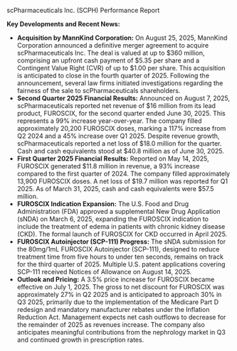 scPharmaceuticals Inc. (SCPH) Performance Report

**Key Developments and Recent News:**

*   **Acquisition by MannKind Corporation:** On August 25, 2025, MannKind Corporation announced a definitive merger agreement to acquire scPharmaceuticals Inc. The deal is valued at up to $360 million, comprising an upfront cash payment of $5.35 per share and a Contingent Value Right (CVR) of up to $1.00 per share. This acquisition is anticipated to close in the fourth quarter of 2025. Following the announcement, several law firms initiated investigations regarding the fairness of the sale to scPharmaceuticals shareholders.
*   **Second Quarter 2025 Financial Results:** Announced on August 7, 2025, scPharmaceuticals reported net revenue of $16 million from its lead product, FUROSCIX, for the second quarter ended June 30, 2025. This represents a 99% increase year-over-year. The company filled approximately 20,200 FUROSCIX doses, marking a 117% increase from Q2 2024 and a 45% increase over Q1 2025. Despite revenue growth, scPharmaceuticals reported a net loss of $18.0 million for the quarter. Cash and cash equivalents stood at $40.8 million as of June 30, 2025.
*   **First Quarter 2025 Financial Results:** Reported on May 14, 2025, FUROSCIX generated $11.8 million in revenue, a 93% increase compared to the first quarter of 2024. The company filled approximately 13,900 FUROSCIX doses. A net loss of $19.7 million was reported for Q1 2025. As of March 31, 2025, cash and cash equivalents were $57.5 million.
*   **FUROSCIX Indication Expansion:** The U.S. Food and Drug Administration (FDA) approved a supplemental New Drug Application (sNDA) on March 6, 2025, expanding the FUROSCIX indication to include the treatment of edema in patients with chronic kidney disease (CKD). The formal launch of FUROSCIX for CKD occurred in April 2025.
*   **FUROSCIX Autoinjector (SCP-111) Progress:** The sNDA submission for the 80mg/1mL FUROSCIX Autoinjector (SCP-111), designed to reduce treatment time from five hours to under ten seconds, remains on track for the third quarter of 2025. Multiple U.S. patent applications covering SCP-111 received Notices of Allowance on August 14, 2025.
*   **Outlook and Pricing:** A 3.5% price increase for FUROSCIX became effective on July 1, 2025. The gross to net discount for FUROSCIX was approximately 27% in Q2 2025 and is anticipated to approach 30% in Q3 2025, primarily due to the implementation of the Medicare Part D redesign and mandatory manufacturer rebates under the Inflation Reduction Act. Management expects net cash outflows to decrease for the remainder of 2025 as revenues increase. The company also anticipates meaningful contributions from the nephrology market in Q3 and continued growth in prescription rates.